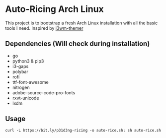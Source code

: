 # Auto-Ricing Arch Linux

This project is to bootstrap a fresh Arch Linux installation with all the basic tools I need.
Inspired by [i3wm-themer](https://github.com/unix121/i3wm-themer)

## Dependencies (Will check during installation)

- go
- python3 & pip3
- i3-gaps
- polybar
- rofi
- ttf-font-awesome
- nitrogen
- adobe-source-code-pro-fonts
- rxvt-unicode
- lxdm

## Usage

`curl -L https://bit.ly/p31d3ng-ricing -o auto-rice.sh; sh auto-rice.sh`
